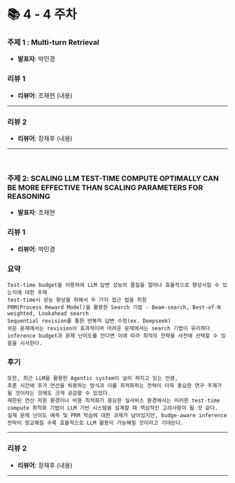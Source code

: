 # 📚 4 - 4 주차

### 주제 1 : Multi-turn Retrieval
- **발표자**: 박민경

### 리뷰 1
- **리뷰어**: 조재현
(내용)

---

### 리뷰 2
- **리뷰어**: 장재후
(내용)

---

<br>

### 주제 2: SCALING LLM TEST-TIME COMPUTE OPTIMALLY CAN BE MORE EFFECTIVE THAN SCALING PARAMETERS FOR REASONING
- **발표자**: 조재현

### 리뷰 1
- **리뷰어**: 박민경

### 요약
```
Test-time budget을 이용하여 LLM 답변 성능의 품질을 얼마나 효율적으로 향상시킬 수 있는지에 대한 주제
test-time시 성능 향상을 위해서 두 가지 접근 법을 취함
PRM(Process Reward Model)을 활용한 Search 기법 - Beam-search, Best-of-N weighted, Lookahead search
Sequential revision를 통한 반복적 답변 수정(ex. Deepseek)
쉬운 문제에서는 revision이 효과적이며 어려운 문제에서는 search 기법이 유리하다
inference budget과 문제 난이도를 안다면 이에 따라 최적의 전략을 사전에 선택할 수 있음을 시사한다.
```

### 후기
```
또한, 최근 LLM을 활용한 Agentic system이 널리 퍼지고 있는 만큼,
추론 시간에 추가 연산을 허용하는 방식과 이를 최적화하는 전략이 더욱 중요한 연구 주제가 될 것이라는 것에도 크게 공감할 수 있었다.
제한된 연산 자원 환경이나 비용 최적화가 중요한 실서비스 환경에서는 이러한 test-time compute 최적화 기법이 LLM 기반 시스템을 설계할 때 핵심적인 고려사항이 될 것 같다.
실제 문제 난이도 예측 및 PRM 학습에 대한 과제가 남아있지만, budge-aware inference 전략이 정교해질 수록 효율적으로 LLM 활용이 가능해질 것이라고 기대된다.
```

---

### 리뷰 2
- **리뷰어**: 장재후
(내용)

---
